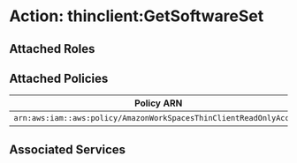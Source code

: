 # Action: thinclient:GetSoftwareSet

## Attached Roles

## Attached Policies

| Policy ARN | Policy Name |
|------------|-------------|
| `arn:aws:iam::aws:policy/AmazonWorkSpacesThinClientReadOnlyAccess` | [AmazonWorkSpacesThinClientReadOnlyAccess](../policies.md#amazonworkspacesthinclientreadonlyaccess) |

## Associated Services

